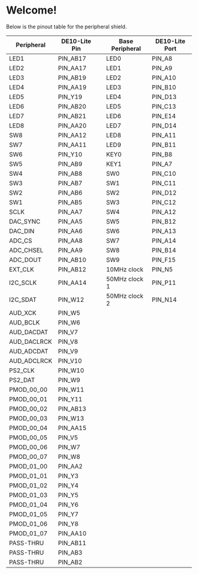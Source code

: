 # Welcome!

Below is the pinout table for the peripheral shield.


| Peripheral     | DE10-Lite Pin |               | Base Peripheral | DE10-Lite Port |
|----------------|---------------|---------------|-----------------|----------------|
| LED1           | PIN_AB17      |               | LED0            | PIN_A8         |
| LED2           | PIN_AA17      |               | LED1            | PIN_A9         |
| LED3           | PIN_AB19      |               | LED2            | PIN_A10        |
| LED4           | PIN_AA19      |               | LED3            | PIN_B10        |
| LED5           | PIN_Y19       |               | LED4            | PIN_D13        |
| LED6           | PIN_AB20      |               | LED5            | PIN_C13        |
| LED7           | PIN_AB21      |               | LED6            | PIN_E14        |
| LED8           | PIN_AA20      |               | LED7            | PIN_D14        |
| SW8            | PIN_AA12      |               | LED8            | PIN_A11        |
| SW7            | PIN_AA11      |               | LED9            | PIN_B11        |
| SW6            | PIN_Y10       |               | KEY0            | PIN_B8         |
| SW5            | PIN_AB9       |               | KEY1            | PIN_A7         |
| SW4            | PIN_AB8       |               | SW0             | PIN_C10        |
| SW3            | PIN_AB7       |               | SW1             | PIN_C11        |
| SW2            | PIN_AB6       |               | SW2             | PIN_D12        |
| SW1            | PIN_AB5       |               | SW3             | PIN_C12        |
| SCLK           | PIN_AA7       |               | SW4             | PIN_A12        |
| DAC_SYNC       | PIN_AA5       |               | SW5             | PIN_B12        |
| DAC_DIN        | PIN_AA6       |               | SW6             | PIN_A13        |
| ADC_CS         | PIN_AA8       |               | SW7             | PIN_A14        |
| ADC_CHSEL      | PIN_AA9       |               | SW8             | PIN_B14        |
| ADC_DOUT       | PIN_AB10      |               | SW9             | PIN_F15        |
| EXT_CLK        | PIN_AB12      |               | 10MHz clock     | PIN_N5         |
| I2C_SCLK       | PIN_AA14      |               | 50MHz clock 1   | PIN_P11        |
| I2C_SDAT       | PIN_W12       |               | 50MHz clock 2   | PIN_N14        |
| AUD_XCK        | PIN_W5        |               |                 |                |
| AUD_BCLK       | PIN_W6        |               |                 |                |
| AUD_DACDAT     | PIN_V7        |               |                 |                |
| AUD_DACLRCK    | PIN_V8        |               |                 |                |
| AUD_ADCDAT     | PIN_V9        |               |                 |                |
| AUD_ADCLRCK    | PIN_V10       |               |                 |                |
| PS2_CLK        | PIN_W10       |               |                 |                |
| PS2_DAT        | PIN_W9        |               |                 |                |
| PMOD_00_00     | PIN_W11       |               |                 |                |
| PMOD_00_01     | PIN_Y11       |               |                 |                |
| PMOD_00_02     | PIN_AB13      |               |                 |                |
| PMOD_00_03     | PIN_W13       |               |                 |                |
| PMOD_00_04     | PIN_AA15      |               |                 |                |
| PMOD_00_05     | PIN_V5        |               |                 |                |
| PMOD_00_06     | PIN_W7        |               |                 |                |
| PMOD_00_07     | PIN_W8        |               |                 |                |
| PMOD_01_00     | PIN_AA2       |               |                 |                |
| PMOD_01_01     | PIN_Y3        |               |                 |                |
| PMOD_01_02     | PIN_Y4        |               |                 |                |
| PMOD_01_03     | PIN_Y5        |               |                 |                |
| PMOD_01_04     | PIN_Y6        |               |                 |                |
| PMOD_01_05     | PIN_Y7        |               |                 |                |
| PMOD_01_06     | PIN_Y8        |               |                 |                |
| PMOD_01_07     | PIN_AA10      |               |                 |                |
| PASS-THRU      | PIN_AB11      |               |                 |                |
| PASS-THRU      | PIN_AB3       |               |                 |                |
| PASS-THRU      | PIN_AB2       |               |                 |                |


